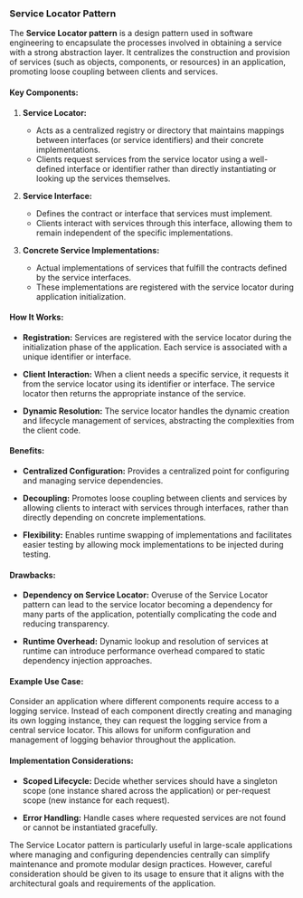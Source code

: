 ### Service Locator Pattern

The **Service Locator pattern** is a design pattern used in software engineering to encapsulate the processes involved in obtaining a service with a strong abstraction layer. It centralizes the construction and provision of services (such as objects, components, or resources) in an application, promoting loose coupling between clients and services.

#### Key Components:

1. **Service Locator:**
   - Acts as a centralized registry or directory that maintains mappings between interfaces (or service identifiers) and their concrete implementations.
   - Clients request services from the service locator using a well-defined interface or identifier rather than directly instantiating or looking up the services themselves.

2. **Service Interface:**
   - Defines the contract or interface that services must implement.
   - Clients interact with services through this interface, allowing them to remain independent of the specific implementations.

3. **Concrete Service Implementations:**
   - Actual implementations of services that fulfill the contracts defined by the service interfaces.
   - These implementations are registered with the service locator during application initialization.

#### How It Works:

- **Registration:** Services are registered with the service locator during the initialization phase of the application. Each service is associated with a unique identifier or interface.
  
- **Client Interaction:** When a client needs a specific service, it requests it from the service locator using its identifier or interface. The service locator then returns the appropriate instance of the service.

- **Dynamic Resolution:** The service locator handles the dynamic creation and lifecycle management of services, abstracting the complexities from the client code.

#### Benefits:

- **Centralized Configuration:** Provides a centralized point for configuring and managing service dependencies.
  
- **Decoupling:** Promotes loose coupling between clients and services by allowing clients to interact with services through interfaces, rather than directly depending on concrete implementations.
  
- **Flexibility:** Enables runtime swapping of implementations and facilitates easier testing by allowing mock implementations to be injected during testing.

#### Drawbacks:

- **Dependency on Service Locator:** Overuse of the Service Locator pattern can lead to the service locator becoming a dependency for many parts of the application, potentially complicating the code and reducing transparency.
  
- **Runtime Overhead:** Dynamic lookup and resolution of services at runtime can introduce performance overhead compared to static dependency injection approaches.

#### Example Use Case:

Consider an application where different components require access to a logging service. Instead of each component directly creating and managing its own logging instance, they can request the logging service from a central service locator. This allows for uniform configuration and management of logging behavior throughout the application.

#### Implementation Considerations:

- **Scoped Lifecycle:** Decide whether services should have a singleton scope (one instance shared across the application) or per-request scope (new instance for each request).
  
- **Error Handling:** Handle cases where requested services are not found or cannot be instantiated gracefully.

The Service Locator pattern is particularly useful in large-scale applications where managing and configuring dependencies centrally can simplify maintenance and promote modular design practices. However, careful consideration should be given to its usage to ensure that it aligns with the architectural goals and requirements of the application.